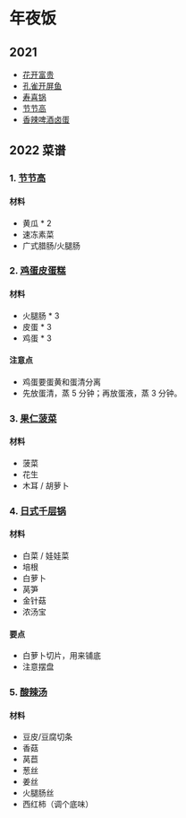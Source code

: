 # 年夜饭

## 2021

- [花开富贵](https://www.xiachufang.com/recipe/104244146/)
- [孔雀开屏鱼](https://www.xiachufang.com/recipe/102192535/)
- [寿喜锅]()
- [节节高](https://www.xiachufang.com/recipe/104369956/)
- [香辣啤酒卤蛋](https://www.xiachufang.com/recipe/106071506/)

## 2022 菜谱

### 1. [节节高](https://www.xiachufang.com/recipe/104369956/)

#### 材料

- 黄瓜 * 2
- 速冻素菜
- 广式腊肠/火腿肠

### 2. [鸡蛋皮蛋糕](https://www.youtube.com/watch?v=p_1R3vemcMM)

#### 材料

- 火腿肠 * 3
- 皮蛋 * 3
- 鸡蛋 * 3
#### 注意点

- 鸡蛋要蛋黄和蛋清分离
- 先放蛋清，蒸 5 分钟；再放蛋液，蒸 3 分钟。

### 3. [果仁菠菜](https://www.bilibili.com/video/BV1hU4y1a7Ed?from=search&seid=9851379605175455536&spm_id_from=333.337.0.0)
#### 材料

- 菠菜
- 花生
- 木耳 / 胡萝卜

### 4. [日式千层锅](https://www.bilibili.com/video/BV12J411E7p1?from=search&seid=8476390060253540018&spm_id_from=333.337.0.0)

#### 材料

- 白菜 / 娃娃菜
- 培根
- 白萝卜
- 莴笋
- 金针菇
- 浓汤宝

#### 要点

- 白萝卜切片，用来铺底
- 注意摆盘

### 5. [酸辣汤](https://www.bilibili.com/video/BV1Df4y1q7LU?from=search&seid=10876005394391417346&spm_id_from=333.337.0.0)

#### 材料

- 豆皮/豆腐切条
- 香菇
- 莴苣
- 葱丝
- 姜丝
- 火腿肠丝
- 西红柿（调个底味）